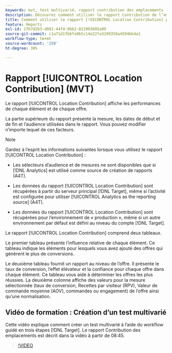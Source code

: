 ```yaml
---
keywords: mvt, test multivarié, rapport contribution des emplacements
description: Découvrez comment utiliser le rapport Contribution de l’emplacement pour les activités d’Adobe  [!DNL Target] [!UICONTROL Experience Targeting] qui montrent les performances de chaque élément et de chaque offre.
title: Comment utiliser le rapport [!UICONTROL Location Contribution] pour les activités [!UICONTROL Multivariate Test] ?
feature: Reports
exl-id: 2fb7d2b3-d981-44fd-9bb2-021903605a09
source-git-commit: c1a71d1fb6fa9b5c14e22fa3199358a4594bb4a1
workflow-type: tm+mt
source-wordcount: '259'
ht-degree: 38%

---
```


# Rapport [!UICONTROL Location Contribution] (MVT)

Le rapport [!UICONTROL Location Contribution] affiche les performances de chaque élément et de chaque offre.

La partie supérieure du rapport présente la mesure, les dates de début et de fin et l’audience utilisées dans le rapport. Vous pouvez modifier n’importe lequel de ces facteurs.

>[!NOTE]
>
>Gardez à l’esprit les informations suivantes lorsque vous utilisez le rapport [!UICONTROL Location Contribution] :
>
>* Les sélecteurs d’audience et de mesures ne sont disponibles que si [!DNL Analytics] est utilisé comme source de création de rapports (A4T).
>
>* Les données du rapport [!UICONTROL Location Contribution] sont récupérées à partir du serveur principal [!DNL Target], même si l’activité est configurée pour utiliser [!UICONTROL Analytics as the reporting source] (A4T).
>
>* Les données du rapport [!UICONTROL Location Contribution] sont récupérées pour l’environnement de « production », même si un autre environnement par défaut est défini au niveau du compte [!DNL Target].

Le rapport [!UICONTROL Location Contribution] comprend deux tableaux.

Le premier tableau présente l’influence relative de chaque élément. Ce tableau indique les éléments pour lesquels vous avez ajouté des offres qui génèrent le plus de conversions.

Le deuxième tableau fournit un rapport au niveau de l’offre. Il présente le taux de conversion, l’effet élévateur et la confiance pour chaque offre dans chaque élément. Ce tableau vous aide à déterminer les offres les plus réussies. La deuxième colonne affiche des valeurs pour la mesure sélectionnée (taux de conversion, Recettes par visiteur (RPV), Valeur de commande moyenne (AOV), commandes ou engagement) de l’offre ainsi qu’une normalisation.

## Vidéo de formation : Création d’un test multivarié

Cette vidéo explique comment créer un test multivarié à l’aide du workflow guidé en trois étapes [!DNL Target]. Le rapport Contribution des emplacements est décrit dans la vidéo à partir de 08:45.

>[!VIDEO](https://video.tv.adobe.com/v/30144?captions=fre_fr)
